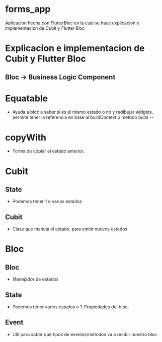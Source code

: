 # forms_app
Aplicacion hecha con FlutterBloc en la cual se hace explicacion e implementacion de Cubit y Flutter Bloc

# Explicacion e implementacion de Cubit y Flutter Bloc
## Bloc -> Business Logic Component

# Equatable
-    Ayuda a bloc a saber si es el mismo estado o no y redibujar widgets. permite tener la referencia en base al buildContext o metodo build --
# copyWith
-    Forma de copiar el estado anterior.

# Cubit
 ## State
-    Podemos tener 1 o varios estados 
 ## Cubit
-    Clase que maneja el estado, para emitir nuevos estados
# Bloc

 ## Bloc
-    Manejador de estados
 ## State
-    Podemos tener varios estados o 1. Propiedades del bloc.
 ## Event
-    Util para saber qué tipos de eventos/métodos va a recibir nuestro bloc
